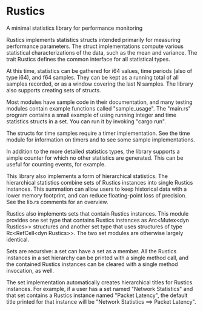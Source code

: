 # Rustics
A minimal statistics library for performance monitoring

Rustics implements statistics structs intended primarily for measuring
performance parameters.  The struct implementations compute various statistical
characterizations of the data, such as the mean and variance.  The trait
Rustics defines the common interface for all statistical types.

At this time, statistics can be gathered for i64 values, time periods (also of
type i64), and f64 samples.  They can be kept as a running total of all
samples recorded, or as a window covering the last N samples.  The library also
supports creating sets of structs.

Most modules have sample code in their documentation, and many testing modules
contain example functions called "sample_usage".  The "main.rs" program
contains a small example of using running integer and time statistics structs
in a set.  You can run it by invoking "cargo run".

The structs for time samples require a timer implementation.  See the time
module for information on timers and to see some sample implementations.

In addition to the more detailed statistics types, the library supports a
simple counter for which no other statistics are generated.  This can be
useful for counting events, for example.

This library also implements a form of hierarchical statistics.  The
hierarchical statistics combine sets of Rustics instances into single
Rustics instances.  This summation can allow users to keep historical data
with a lower memory footprint, and can reduce floating-point loss of
precision.  See the lib.rs comments for an overview.

Rustics also implements sets that contain Rustics instances.  This module
provides one set type that contains Rustics instances as
Arc\<Mutex\<dyn Rustics\>\> structures and another set type that uses
structures of type Rc\<RefCell\<dyn Rustics\>\>.  The two set modules are
otherwise largely identical.

Sets are recursive:  a set can have a set as a member.  All the Rustics
instances in a set hierarchy can be printed with a single method call, and
the contained Rustics instances can be cleared with a single method invocation,
as well.

The set implementation automatically creates hierarchical titles for Rustics
instances.  For example, if a user has a set named "Network Statistics" and
that set contains a Rustics instance named "Packet Latency", the default title
printed for that instance will be "Network Statistics ==\> Packet Latency".

